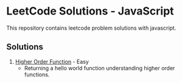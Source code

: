 # LeetCode Solutions - JavaScript

This repository contains leetcode problem solutions with javascript.

## Solutions

1. [Higher Order Function](./solutions/0001-ho-function.js) - Easy
    - Returning a hello world function understanding higher order functions.